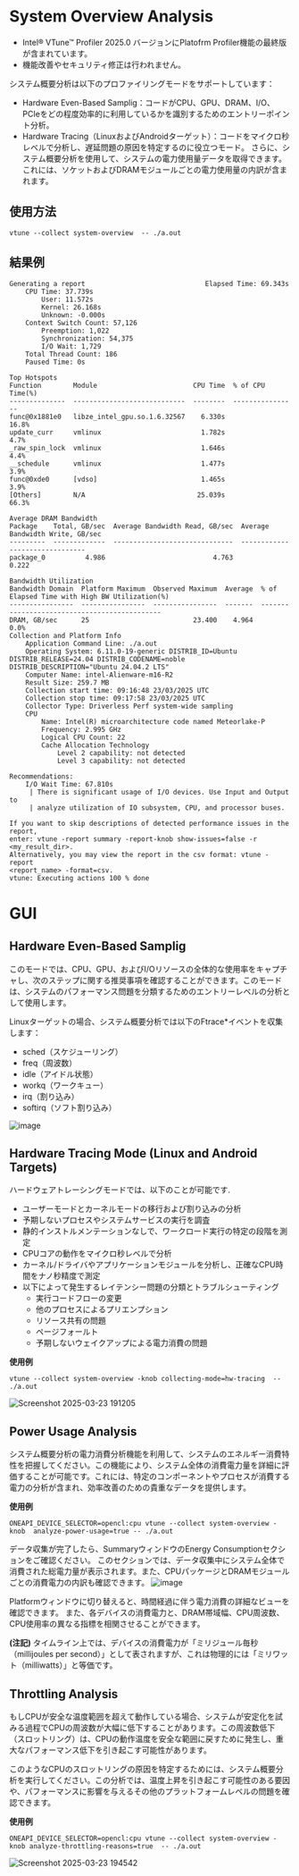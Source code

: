 # System Overview Analysis
- Intel® VTune™ Profiler 2025.0 バージョンにPlatofrm Profiler機能の最終版が含まれています。
- 機能改善やセキュリティ修正は行われません。

システム概要分析は以下のプロファイリングモードをサポートしています：
- Hardware Even-Based Samplig：コードがCPU、GPU、DRAM、I/O、PCIeをどの程度効率的に利用しているかを識別するためのエントリーポイント分析。
- Hardware Tracing（LinuxおよびAndroidターゲット）：コードをマイクロ秒レベルで分析し、遅延問題の原因を特定するのに役立つモード。
さらに、システム概要分析を使用して、システムの電力使用量データを取得できます。これには、ソケットおよびDRAMモジュールごとの電力使用量の内訳が含まれます。

## 使用方法
```
vtune --collect system-overview  -- ./a.out
```
## 結果例
```
Generating a report                              Elapsed Time: 69.343s
    CPU Time: 37.739s
        User: 11.572s
        Kernel: 26.168s
        Unknown: -0.000s
    Context Switch Count: 57,126
        Preemption: 1,022
        Synchronization: 54,375
        I/O Wait: 1,729
    Total Thread Count: 186
    Paused Time: 0s

Top Hotspots
Function        Module                        CPU Time  % of CPU Time(%)
--------------  ----------------------------  --------  ----------------
func@0x1881e0   libze_intel_gpu.so.1.6.32567    6.330s             16.8%
update_curr     vmlinux                         1.782s              4.7%
_raw_spin_lock  vmlinux                         1.646s              4.4%
__schedule      vmlinux                         1.477s              3.9%
func@0xde0      [vdso]                          1.465s              3.9%
[Others]        N/A                            25.039s             66.3%

Average DRAM Bandwidth
Package    Total, GB/sec  Average Bandwidth Read, GB/sec  Average Bandwidth Write, GB/sec
---------  -------------  ------------------------------  -------------------------------
package_0          4.986                           4.763                            0.222

Bandwidth Utilization
Bandwidth Domain  Platform Maximum  Observed Maximum  Average  % of Elapsed Time with High BW Utilization(%)
----------------  ----------------  ----------------  -------  ---------------------------------------------
DRAM, GB/sec      25                          23.400    4.964                                           0.0%
Collection and Platform Info
    Application Command Line: ./a.out
    Operating System: 6.11.0-19-generic DISTRIB_ID=Ubuntu DISTRIB_RELEASE=24.04 DISTRIB_CODENAME=noble DISTRIB_DESCRIPTION="Ubuntu 24.04.2 LTS"
    Computer Name: intel-Alienware-m16-R2
    Result Size: 259.7 MB
    Collection start time: 09:16:48 23/03/2025 UTC
    Collection stop time: 09:17:58 23/03/2025 UTC
    Collector Type: Driverless Perf system-wide sampling
    CPU
        Name: Intel(R) microarchitecture code named Meteorlake-P
        Frequency: 2.995 GHz
        Logical CPU Count: 22
        Cache Allocation Technology
            Level 2 capability: not detected
            Level 3 capability: not detected

Recommendations:
    I/O Wait Time: 67.810s
     | There is significant usage of I/O devices. Use Input and Output to
     | analyze utilization of IO subsystem, CPU, and processor buses.

If you want to skip descriptions of detected performance issues in the report,
enter: vtune -report summary -report-knob show-issues=false -r <my_result_dir>.
Alternatively, you may view the report in the csv format: vtune -report
<report_name> -format=csv.
vtune: Executing actions 100 % done
```

# GUI
## Hardware Even-Based Samplig
このモードでは、CPU、GPU、およびI/Oリソースの全体的な使用率をキャプチャし、次のステップに関する推奨事項を確認することができます。このモードは、システムのパフォーマンス問題を分類するためのエントリーレベルの分析として使用します。  

Linuxターゲットの場合、システム概要分析では以下のFtrace*イベントを収集します：
- sched（スケジューリング）
- freq（周波数）
- idle（アイドル状態）
- workq（ワークキュー）
- irq（割り込み）
- softirq（ソフト割り込み）

![image](https://github.com/user-attachments/assets/6b8ab53e-beff-4e13-a52c-80ed05750d01)


## Hardware Tracing Mode (Linux and Android Targets)
ハードウェアトレーシングモードでは、以下のことが可能です.
- ユーザーモードとカーネルモードの移行および割り込みの分析
- 予期しないプロセスやシステムサービスの実行を調査
- 静的インストルメンテーションなしで、ワークロード実行の特定の段階を測定
- CPUコアの動作をマイクロ秒レベルで分析
- カーネル/ドライバやアプリケーションモジュールを分析し、正確なCPU時間をナノ秒精度で測定
- 以下によって発生するレイテンシー問題の分類とトラブルシューティング
    - 実行コードフローの変更
    - 他のプロセスによるプリエンプション
    - リソース共有の問題
    - ページフォールト
    - 予期しないウェイクアップによる電力消費の問題

**使用例**
```
vtune --collect system-overview -knob collecting-mode=hw-tracing  -- ./a.out
```

![Screenshot 2025-03-23 191205](https://github.com/user-attachments/assets/9c35c01c-aa0f-4e13-8482-e0efcb822da9)

## Power Usage Analysis
システム概要分析の電力消費分析機能を利用して、システムのエネルギー消費特性を把握してください。この機能により、システム全体の消費電力量を詳細に評価することが可能です。これには、特定のコンポーネントやプロセスが消費する電力の分析が含まれ、効率改善のための貴重なデータを提供します。

**使用例**
```
ONEAPI_DEVICE_SELECTOR=opencl:cpu vtune --collect system-overview -knob  analyze-power-usage=true -- ./a.out
```

データ収集が完了したら、SummaryウィンドウのEnergy Consumptionセクションをご確認ください。
このセクションでは、データ収集中にシステム全体で消費された総電力量が表示されます。また、CPUパッケージとDRAMモジュールごとの消費電力の内訳も確認できます。
![image](https://github.com/user-attachments/assets/55ca311f-c390-4e00-b8ff-c49e367fbf11)

Platformウィンドウに切り替えると、時間経過に伴う電力消費の詳細なビューを確認できます。
また、各デバイスの消費電力と、DRAM帯域幅、CPU周波数、CPU使用率の異なる指標を相関させることができます。

**(注記)**
タイムライン上では、デバイスの消費電力が「ミリジュール毎秒（millijoules per second）」として表されますが、これは物理的には「ミリワット（milliwatts）」と等価です。

## Throttling Analysis
もしCPUが安全な温度範囲を超えて動作している場合、システムが安定化を試みる過程でCPUの周波数が大幅に低下することがあります。この周波数低下（スロットリング）は、CPUの動作温度を安全な範囲に戻すために発生し、重大なパフォーマンス低下を引き起こす可能性があります。

このようなCPUのスロットリングの原因を特定するためには、システム概要分析を実行してください。この分析では、温度上昇を引き起こす可能性のある要因や、パフォーマンスに影響を与えるその他のプラットフォームレベルの問題を確認できます。

**使用例**
```
ONEAPI_DEVICE_SELECTOR=opencl:cpu vtune --collect system-overview -knob analyze-throttling-reasons=true  -- ./a.out
```

![Screenshot 2025-03-23 194542](https://github.com/user-attachments/assets/3938d473-05e7-4c35-b982-0c4c68507425)

